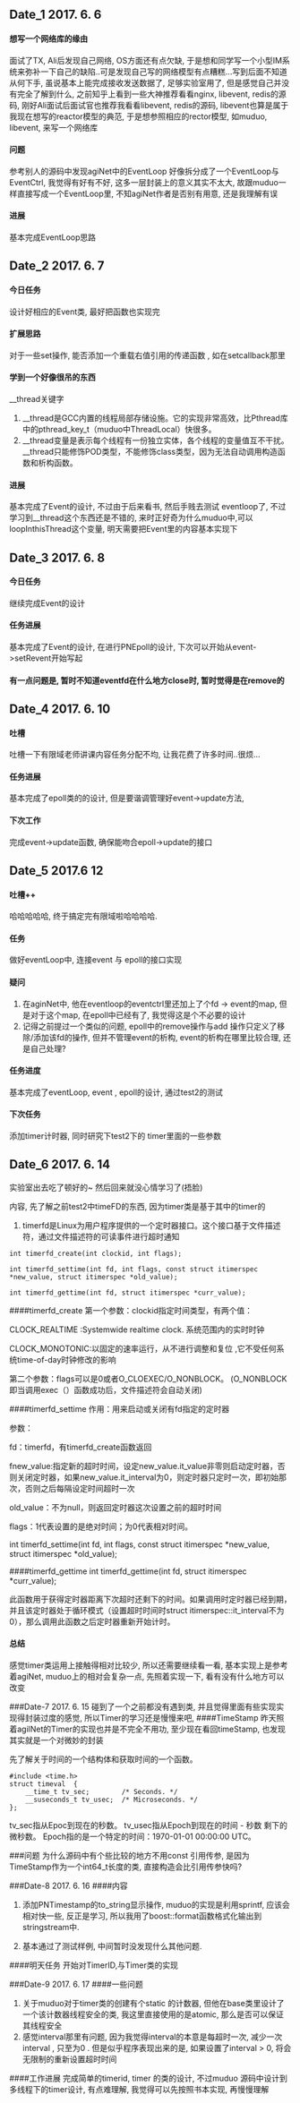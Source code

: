 ## Date_1  2017. 6. 6
#### 想写一个网络库的缘由
   面试了TX, Ali后发现自己网络, OS方面还有点欠缺, 于是想和同学写一个小型IM系统来弥补一下自己的缺陷..可是发现自己写的网络模型有点糟糕...写到后面不知道从何下手, 虽说基本上能完成接收发送数据了, 足够实验室用了, 但是感觉自己并没有完全了解到什么, 之前知乎上看到一些大神推荐看看nginx, libevent, redis的源码, 刚好Ali面试后面试官也推荐我看看libevent, redis的源码, libevent也算是属于我现在想写的reactor模型的典范, 于是想参照相应的rector模型, 如muduo, libevent, 来写一个网络库
   
#### 问题
  参考别人的源码中发现agiNet中的EventLoop 好像拆分成了一个EventLoop与EventCtrl, 我觉得有好有不好, 这多一层封装上的意义其实不太大, 故跟muduo一样直接写成一个EventLoop里, 不知agiNet作者是否别有用意, 还是我理解有误
  

#### 进展
  基本完成EventLoop思路
   
   
## Date_2 2017. 6. 7
#### 今日任务
设计好相应的Event类, 最好把函数也实现完

#### 扩展思路
对于一些set操作, 能否添加一个重载右值引用的传递函数 , 如在setcallback那里


#### 学到一个好像很吊的东西
__thread关键字
1. __thread是GCC内置的线程局部存储设施。它的实现非常高效，比Pthread库中的pthread_key_t（muduo中ThreadLocal）快很多。
2. \__thread变量是表示每个线程有一份独立实体，各个线程的变量值互不干扰。__thread只能修饰POD类型，不能修饰class类型，因为无法自动调用构造函数和析构函数。

#### 进展
   基本完成了Event的设计, 不过由于后来看书, 然后手贱去测试 eventloop了, 不过学习到__thread这个东西还是不错的, 来时正好奇为什么muduo中,可以loopInthisThread这个变量, 明天需要把Event里的内容基本实现下
   
   

## Date_3 2017. 6. 8
#### 今日任务
   继续完成Event的设计


#### 任务进展
   基本完成了Event的设计, 在进行PNEpoll的设计, 下次可以开始从event->setRevent开始写起
   
#### 有一点问题是, 暂时不知道eventfd在什么地方close时, 暂时觉得是在remove的


## Date_4 2017. 6. 10
#### 吐槽
吐槽一下有限域老师讲课内容任务分配不均, 让我花费了许多时间..很烦...


#### 任务进展
   基本完成了epoll类的的设计, 但是要谐调管理好event->update方法, 
   
#### 下次工作
   完成event->update函数, 确保能吻合epoll->update的接口

## Date_5 2017.6 12
#### 吐槽++
   哈哈哈哈哈, 终于搞定完有限域啦哈哈哈哈.
   
#### 任务
   做好eventLoop中, 连接event 与 epoll的接口实现
   
#### 疑问
   1. 在aginNet中, 他在eventloop的eventctrl里还加上了个fd -> event的map, 但是对于这个map, 在epoll中已经有了, 我觉得这是个不必要的设计
   2. 记得之前提过一个类似的问题, epoll中的remove操作与add 操作只定义了移除/添加该fd的操作, 但并不管理event的析构, event的析构在哪里比较合理, 还是自己处理?

#### 任务进度
基本完成了eventLoop, event , epoll的设计, 通过test2的测试

#### 下次任务
添加timer计时器, 同时研究下test2下的 timer里面的一些参数

## Date_6 2017. 6. 14
实验室出去吃了顿好的~ 然后回来就没心情学习了(捂脸)

内容, 先了解之前test2中timeFD的东西, 因为timer类是基于其中的timer的
1. timerfd是Linux为用户程序提供的一个定时器接口。这个接口基于文件描述符，通过文件描述符的可读事件进行超时通知

```
int timerfd_create(int clockid, int flags);

int timerfd_settime(int fd, int flags, const struct itimerspec *new_value, struct itimerspec *old_value);

int timerfd_gettime(int fd, struct itimerspec *curr_value);
```
####timerfd_create
第一个参数：clockid指定时间类型，有两个值：

CLOCK_REALTIME :Systemwide realtime clock. 系统范围内的实时时钟

CLOCK_MONOTONIC:以固定的速率运行，从不进行调整和复位 ,它不受任何系统time-of-day时钟修改的影响

第二个参数：flags可以是0或者O_CLOEXEC/O_NONBLOCK。
(O_NONBLOCK即当调用exec（）函数成功后，文件描述符会自动关闭)

####timerfd_settime
作用：用来启动或关闭有fd指定的定时器

参数：

fd：timerfd，有timerfd_create函数返回

fnew_value:指定新的超时时间，设定new_value.it_value非零则启动定时器，否则关闭定时器，如果new_value.it_interval为0，则定时器只定时一次，即初始那次，否则之后每隔设定时间超时一次

old_value：不为null，则返回定时器这次设置之前的超时时间

flags：1代表设置的是绝对时间；为0代表相对时间。

int timerfd_settime(int fd, int flags, const struct itimerspec *new_value, struct itimerspec *old_value);


####timerfd_gettime
int timerfd_gettime(int fd, struct itimerspec *curr_value);

此函数用于获得定时器距离下次超时还剩下的时间。如果调用时定时器已经到期，并且该定时器处于循环模式（设置超时时间时struct itimerspec::it_interval不为0），那么调用此函数之后定时器重新开始计时。



#### 总结
感觉timer类运用上接触得相对比较少, 所以还需要继续看一看, 基本实现上是参考着agiNet, muduo上的相对会复杂一点, 先照着实现一下, 看有没有什么地方可以改变


###Date-7 2017. 6. 15
碰到了一个之前都没有遇到类, 并且觉得里面有些实现实现得封装过度的感觉, 所以Timer的学习还是慢慢来吧, 
####TimeStamp
昨天照着agilNet的Timer的实现也并是不完全不用功, 至少现在看回timeStamp, 也发现其实就是一个对微妙的封装

先了解关于时间的一个结构体和获取时间的一个函数。
````
#include <time.h>
struct timeval  {  
    __time_t tv_sec;        /* Seconds. */  
    __suseconds_t tv_usec;  /* Microseconds. */  
}; 
````
tv_sec指从Epoc到现在的秒数。 
tv_usec指从Epoch到现在的时间 - 秒数 剩下的微秒数。 
Epoch指的是一个特定的时间：1970-01-01 00:00:00 UTC。

###问题
为什么源码中有个些比较的地方不用const 引用传参, 是因为TimeStamp作为一个int64_t长度的类, 直接构造会比引用传参快吗?

###Date-8 2017. 6. 16
####内容
1. 添加PNTimestamp的to_string显示操作, muduo的实现是利用sprintf, 应该会相对快一些, 反正是学习, 所以我用了boost::format函数格式化输出到stringstream中.

2. 基本通过了测试样例, 中间暂时没发现什么其他问题.

####明天任务
开始对TimerID,与Timer类的实现


###Date-9 2017. 6. 17
####一些问题
1. 关于muduo对于timer类的创建有个static 的计数器, 但他在base类里设计了一个该计数器线程安全的类, 我这里直接使用的是atomic<int>, 那么是否可以保证其线程安全	
2. 感觉interval那里有问题, 因为我觉得interval的本意是每超时一次, 减少一次interval , 只至为0 . 但是似乎程序表现出来的是, 如果设置了interval > 0, 将会无限制的重新设置超时时间

####工作进展
完成简单的timerid, timer 的类的设计, 不过muduo 源码中设计到多线程下的timer设计, 有点难理解, 我觉得可以先按照书本实现, 再慢慢理解
